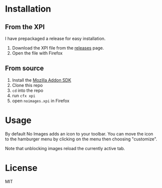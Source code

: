 # Installation
## From the XPI
I have prepackaged a release for easy installation.
1. Download the XPI file from the [releases](https://github.com/samer/noimages/releases) page.
2. Open the file with Firefox

## From source
1. Install the [Mozilla Addon SDK](https://developer.mozilla.org/en-US/Add-ons/SDK/Tutorials/Installation)
2. Clone this repo
3. `cd` into the repo
4. run `cfx xpi`
5. open `noimages.xpi` in Firefox

# Usage
By default No Images adds an icon to your toolbar. You can move the icon to the hamburger menu by clicking on the menu then choosing "customize".

Note that unblocking images reload the currently active tab.

# License
MIT
